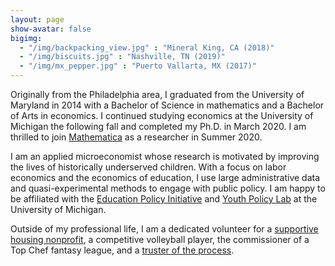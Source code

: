 ```yaml
---
layout: page
show-avatar: false
bigimg: 
  - "/img/backpacking_view.jpg" : "Mineral King, CA (2018)"
  - "/img/biscuits.jpg" : "Nashville, TN (2019)"
  - "/img/mx_pepper.jpg" : "Puerto Vallarta, MX (2017)"
---
```


Originally from the Philadelphia area, I graduated from the University of Maryland in 2014 with a Bachelor of Science in mathematics and a Bachelor of Arts in economics. I continued studying economics at the University of Michigan the following fall and completed my Ph.D. in March 2020. I am thrilled to join [Mathematica](https://www.mathematica.org/) as a researcher in Summer 2020.

I am an applied microeconomist whose research is motivated by improving the lives of historically underserved children. With a focus on labor economics and the economics of education, I use large administrative data and quasi-experimental methods to engage with public policy. I am happy to be affiliated with the [Education Policy Initiative](http://www.edpolicy.umich.edu/) and [Youth Policy Lab](http://youthpolicylab.umich.edu/) at the University of Michigan.

Outside of my professional life, I am a dedicated volunteer for a [supportive housing nonprofit](https://www.avalonhousing.org/), a competitive volleyball player, the commissioner of a Top Chef fantasy league, and a [truster of the process](https://www.theringer.com/2017/6/21/16038856/sam-hinkie-philadelphia-76ers-process-draft-markelle-fultz-bb1b060ee4a5).


